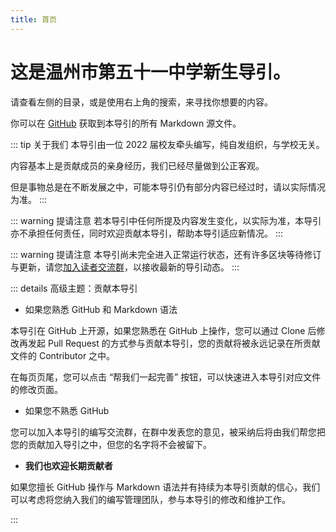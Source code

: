 ```yaml
---
title: 首页
---
```


# 这是温州市第五十一中学新生导引。

请查看左侧的目录，或是使用右上角的搜索，来寻找你想要的内容。

你可以在 [GitHub](https://github.com/ENDsoft233/51book/) 获取到本导引的所有 Markdown 源文件。

::: tip 关于我们
本导引由一位 2022 届校友牵头编写，纯自发组织，与学校无关。

内容基本上是贡献成员的亲身经历，我们已经尽量做到公正客观。

但是事物总是在不断发展之中，可能本导引仍有部分内容已经过时，请以实际情况为准。
:::

::: warning 提请注意
若本导引中任何所提及内容发生变化，以实际为准，本导引亦不承担任何责任，同时欢迎贡献本导引，帮助本导引适应新情况。
:::

::: warning 提请注意
本导引尚未完全进入正常运行状态，还有许多区块等待修订与更新，请您[加入读者交流群](https://qm.qq.com/cgi-bin/qm/qr?k=z-_ivibiwB4JEXrBdCB2oK9SzhJp8gq_&jump_from=webapi)，以接收最新的导引动态。
:::

::: details 高级主题：贡献本导引

- 如果您熟悉 GitHub 和 Markdown 语法

本导引在 GitHub 上开源，如果您熟悉在 GitHub 上操作，您可以通过 Clone 后修改再发起 Pull Request 的方式参与贡献本导引，您的贡献将被永远记录在所贡献文件的 Contributor 之中。

在每页页尾，您可以点击 “帮我们一起完善” 按钮，可以快速进入本导引对应文件的修改页面。

- 如果您不熟悉 GitHub

您可以加入本导引的编写交流群，在群中发表您的意见，被采纳后将由我们帮您把您的贡献加入导引之中，但您的名字将不会被留下。

- **我们也欢迎长期贡献者**

如果您擅长 GitHub 操作与 Markdown 语法并有持续为本导引贡献的信心，我们可以考虑将您纳入我们的编写管理团队，参与本导引的修改和维护工作。

:::
